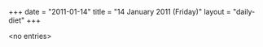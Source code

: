 +++
date = "2011-01-14"
title = "14 January 2011 (Friday)"
layout = "daily-diet"
+++

\<no entries\>